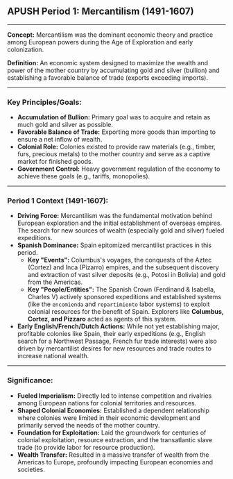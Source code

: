 ## APUSH Period 1: Mercantilism (1491-1607)

---

**Concept:** Mercantilism was the dominant economic theory and practice among European powers during the Age of Exploration and early colonization.

**Definition:** An economic system designed to maximize the wealth and power of the mother country by accumulating gold and silver (bullion) and establishing a favorable balance of trade (exports exceeding imports).

---

### Key Principles/Goals:

*   **Accumulation of Bullion:** Primary goal was to acquire and retain as much gold and silver as possible.
*   **Favorable Balance of Trade:** Exporting more goods than importing to ensure a net inflow of wealth.
*   **Colonial Role:** Colonies existed to provide raw materials (e.g., timber, furs, precious metals) to the mother country and serve as a captive market for finished goods.
*   **Government Control:** Heavy government regulation of the economy to achieve these goals (e.g., tariffs, monopolies).

---

### Period 1 Context (1491-1607):

*   **Driving Force:** Mercantilism was the fundamental motivation behind European exploration and the initial establishment of overseas empires. The search for new sources of wealth (especially gold and silver) fueled expeditions.
*   **Spanish Dominance:** Spain epitomized mercantilist practices in this period.
    *   **Key "Events":** Columbus's voyages, the conquests of the Aztec (Cortez) and Inca (Pizarro) empires, and the subsequent discovery and extraction of vast silver deposits (e.g., Potosí in Bolivia) and gold from the Americas.
    *   **Key "People/Entities":** The Spanish Crown (Ferdinand & Isabella, Charles V) actively sponsored expeditions and established systems (like the `encomienda` and `repartimiento` labor systems) to exploit colonial resources for the benefit of Spain. Explorers like **Columbus, Cortez, and Pizzaro** acted as agents of this system.
*   **Early English/French/Dutch Actions:** While not yet establishing major, profitable colonies like Spain, their early expeditions (e.g., English search for a Northwest Passage, French fur trade interests) were also driven by mercantilist desires for new resources and trade routes to increase national wealth.

---

### Significance:

*   **Fueled Imperialism:** Directly led to intense competition and rivalries among European nations for colonial territories and resources.
*   **Shaped Colonial Economies:** Established a dependent relationship where colonies were limited in their economic development and primarily served the needs of the mother country.
*   **Foundation for Exploitation:** Laid the groundwork for centuries of colonial exploitation, resource extraction, and the transatlantic slave trade (to provide labor for resource production).
*   **Wealth Transfer:** Resulted in a massive transfer of wealth from the Americas to Europe, profoundly impacting European economies and societies.